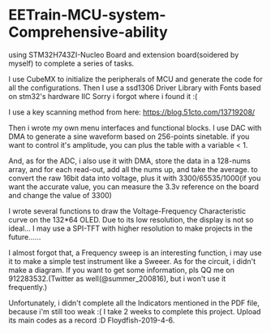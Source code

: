 # EETrain-MCU-system-Comprehensive-ability
using STM32H743ZI-Nucleo Board and extension board(soidered by myself) to complete a series of tasks.

I use CubeMX to initialize the peripherals of MCU and generate the code for all the configurations.
Then I use a ssd1306 Driver Library with Fonts based on stm32's hardware IIC
Sorry i forgot where i found it :(

I use a key scanning method from here: https://blog.51cto.com/13719208/

Then i wrote my own menu interfaces and functional blocks.
I use DAC with DMA to generate a sine waveform based on 256-points sinetable.
if you want to control it's amplitude, you can plus the table with a variable < 1.

And, as for the ADC, i also use it with DMA, store the data in a 128-nums array, and for each read-out, add all the nums up,
and take the average. to convert the raw 16bit data into voltage, plus it with 3300/65535/1000(if you want the accurate value, you can measure the 3.3v reference on the board and change the value of 3300)

I wrote several functions to draw the Voltage-Frequency Characteristic curve on the 132*64 OLED.
Due to its low resolution, the display is not so ideal...
I may use a SPI-TFT with higher resolution to make projects in the future......

I almost forgot that, a Frequency sweep is an interesting function, i may use it to make a simple test instrument like a Sweeer.
As for the circuit, i didn't make a diagram. If you want to get some information, pls QQ me on 912283532.(Twitter as well(@summer_200816), but i won't use it frequently.)

Unfortunately, i didn't complete all the Indicators mentioned in the PDF file, because i'm still too weak :(
I take 2 weeks to complete this project. Upload its main codes as a record :D
Floydfish-2019-4-6.
